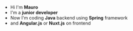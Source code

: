 - Hi I'm <b>Mauro</b>
- I'm a <b>junior developer</b>
- Now I'm coding <b>Java</b> backend using <b>Spring</b> framework 
- and <b>Angular.js</b> or <b>Nuxt.js</b> on frontend
